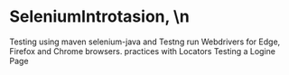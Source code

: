 # SeleniumIntrotasion,  \n
Testing using maven selenium-java and Testng 
run Webdrivers for Edge, Firefox and Chrome browsers. 
practices with Locators 
Testing a Logine Page
